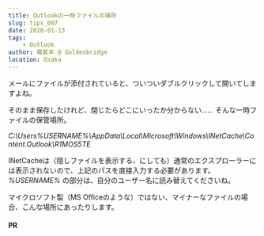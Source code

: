 ```yaml
---
title: Outlookの一時ファイルの場所
slug: tips_007
date: 2020-01-13
tags:
    - Outlook
author: 電氣羊 @ Goldenbridge
location: Osaka
---
```


<!-- リダイレクト設定済み -->

メールにファイルが添付されていると、ついついダブルクリックして開いてしますよね。

そのまま保存したけれど、閉じたらどこにいったか分からない……
そんな一時ファイルの保管場所。

*C:\Users\%USERNAME%\AppData\Local\Microsoft\Windows\INetCache\Content.Outlook\R1MOS5TE*

INetCacheは（隠しファイルを表示する、にしても）通常のエクスプローラーには表示されないので、上記のパスを直接入力する必要があります。
*%USERNAME%* の部分は、自分のユーザー名に読み替えてくださいね。

マイクロソフト製（MS Officeのような）ではない、マイナーなファイルの場合、こんな場所にあったりします。

#### PR
<ad-set :ad="'regexp'" />

<link-to></link-to>
